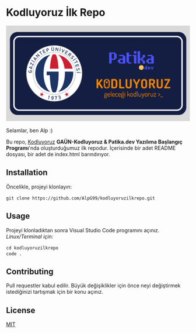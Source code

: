 # Kodluyoruz İlk Repo
![Logo](https://github.com/AlpG99/kodluyoruzilkrepo/blob/main/gaunkodluyoruzpatikadev.png)

Selamlar, ben Alp :)

Bu repo, [Kodluyoruz](https://kodluyoruz.org/) **GAÜN-Kodluyoruz & Patika.dev Yazılıma Başlangıç Programı**'nda oluşturduğumuz ilk repodur. 
İçerisinde bir adet README dosyası, bir adet de index.html barındırıyor.

## Installation
Öncelikle, projeyi klonlayın:
```
git clone https://github.com/AlpG99/kodluyoruzilkrepo.git
```
## Usage
Projeyi klonladıktan sonra Visual Studio Code programını açınız.
*Linux/Terminal için:*

```
cd kodluyoruzilkrepo
code .
```
## Contributing
Pull requestler kabul edilir. Büyük değişiklikler için önce neyi değiştirmek istediğinizi tartışmak için bir konu açınız.

## License
[MIT](https://choosealicense.com/licenses/mit/)
